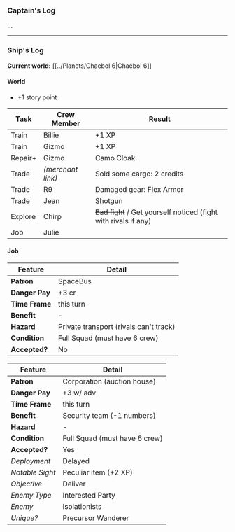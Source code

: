 ### Captain's Log

...

---

### Ship's Log

**Current world:** [[../Planets/Chaebol 6|Chaebol 6]]

#### World

+ +1 story point

| Task    | Crew Member       | Result                                                          |
| ------- | ----------------- | --------------------------------------------------------------- |
| Train   | Billie            | +1 XP                                                           |
| Train   | Gizmo             | +1 XP                                                           |
| Repair+ | Gizmo             | Camo Cloak                                                      |
| Trade   | *(merchant link)* | Sold some cargo: 2 credits                                      |
| Trade   | R9                | Damaged gear: Flex Armor                                        |
| Trade   | Jean              | Shotgun                                                         |
| Explore | Chirp             | ~~Bad fight~~ / Get yourself noticed (fight with rivals if any) |
| Job     | Julie             |                                                                 |

#### Job

| Feature        | Detail                                 |
| -------------- | -------------------------------------- |
| **Patron**     | SpaceBus                               |
| **Danger Pay** | +3 cr                                  |
| **Time Frame** | this turn                              |
| **Benefit**    | -                                      |
| **Hazard**     | Private transport (rivals can't track) |
| **Condition**  | Full Squad (must have 6 crew)          |
| **Accepted?**  | No                                     |

| Feature         | Detail                        |
| --------------- | ----------------------------- |
| **Patron**      | Corporation (auction house)   |
| **Danger Pay**  | +3 w/ adv                     |
| **Time Frame**  | this turn                     |
| **Benefit**     | Security team (-1 numbers)    |
| **Hazard**      | -                             |
| **Condition**   | Full Squad (must have 6 crew) |
| **Accepted?**   | Yes                           |
| *Deployment*    | Delayed                       |
| *Notable Sight* | Peculiar item (+2 XP)         |
| *Objective*     | Deliver                       |
| *Enemy Type*    | Interested Party              |
| *Enemy*         | Isolationists                 |
| *Unique?*       | Precursor Wanderer            |

